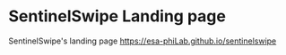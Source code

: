 # SentinelSwipe Landing page
SentinelSwipe's landing page https://esa-phiLab.github.io/sentinelswipe
